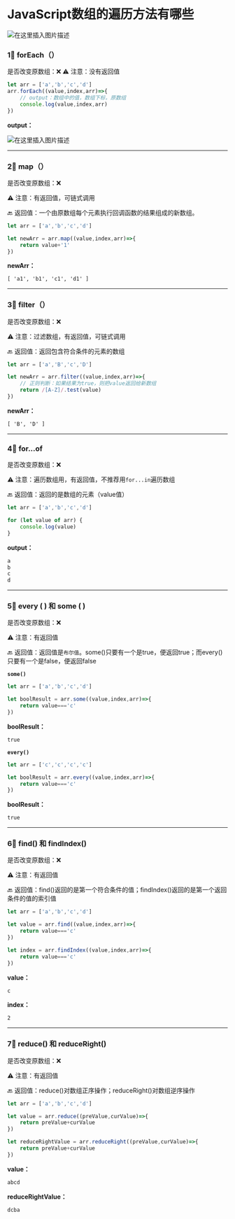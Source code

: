﻿# JavaScript数组的遍历方法有哪些
![在这里插入图片描述](https://img-blog.csdnimg.cn/a467e40f636740f9b40b0026ab71c3bb.jpeg#pic_center)
### 1⃣️ forEach（）
是否改变原数组：❌
⚠️ 注意：没有返回值

```javascript
let arr = ['a','b','c','d']
arr.forEach((value,index,arr)=>{
	// output：数组中的值，数组下标，原数组
    console.log(value,index,arr)
})
```

**output：**

![在这里插入图片描述](https://img-blog.csdnimg.cn/2ccd60a497364d41b89e3b3166276745.png)
<hr>

### 2⃣️ map（）
是否改变原数组：❌

⚠️ 注意：有返回值，可链式调用

🔙 返回值：一个由原数组每个元素执行回调函数的结果组成的新数组。

```javascript
let arr = ['a','b','c','d']

let newArr = arr.map((value,index,arr)=>{
    return value+'1'
})
```

**newArr：**

```handlebars
[ 'a1', 'b1', 'c1', 'd1' ]
```

<hr>

### 3⃣️ filter（）
是否改变原数组：❌

⚠️ 注意：过滤数组，有返回值，可链式调用

🔙 返回值：返回包含符合条件的元素的数组

```javascript
let arr = ['a','B','c','D']

let newArr = arr.filter((value,index,arr)=>{
    // 正则判断：如果结果为true，则把value返回给新数组
    return /[A-Z]/.test(value)
})
```
**newArr：**

```handlebars
[ 'B', 'D' ]
```

<hr>

### 4⃣️ for...of
是否改变原数组：❌

⚠️ 注意：遍历数组用，有返回值，不推荐用`for...in`遍历数组

🔙 返回值：返回的是数组的元素（value值）

```javascript
let arr = ['a','b','c','d']

for (let value of arr) {
    console.log(value)
}
```

**output：**


```handlebars
a
b
c
d
```

<hr>

### 5⃣️ every ( ) 和 some ( )
是否改变原数组：❌

⚠️ 注意：有返回值

🔙 返回值：返回值是`布尔值`。some()只要有一个是true，便返回true；而every()只要有一个是false，便返回false

**`some()`**

```javascript
let arr = ['a','b','c','d']

let boolResult = arr.some((value,index,arr)=>{
    return value==='c'
})
```
**boolResult：**


```handlebars
true
```

**`every()`**

```javascript
let arr = ['c','c','c','c']

let boolResult = arr.every((value,index,arr)=>{
    return value==='c'
})
```
**boolResult：**


```handlebars
true
```

<hr>

### 6⃣️ find() 和 findIndex()
是否改变原数组：❌

⚠️ 注意：有返回值

🔙 返回值：find()返回的是第一个符合条件的值；findIndex()返回的是第一个返回条件的值的索引值

```javascript
let arr = ['a','b','c','d']

let value = arr.find((value,index,arr)=>{
    return value==='c'
})

let index = arr.findIndex((value,index,arr)=>{
    return value==='c'
})
```
**value：**


```handlebars
c
```
**index：**


```handlebars
2
```

<hr>

### 7⃣️ reduce() 和 reduceRight()
是否改变原数组：❌

⚠️ 注意：有返回值

🔙 返回值：reduce()对数组正序操作；reduceRight()对数组逆序操作

```javascript
let arr = ['a','b','c','d']

let value = arr.reduce((preValue,curValue)=>{
    return preValue+curValue
})

let reduceRightValue = arr.reduceRight((preValue,curValue)=>{
    return preValue+curValue
})
```

**value：**


```handlebars
abcd
```
**reduceRightValue：**


```handlebars
dcba
```


